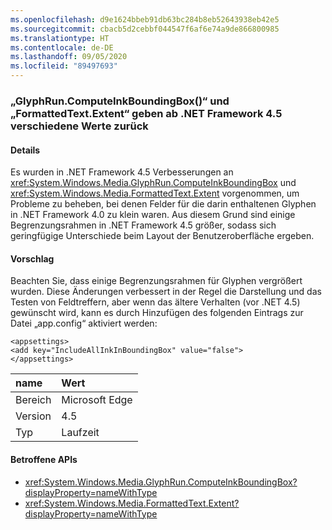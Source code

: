 ```yaml
---
ms.openlocfilehash: d9e1624bbeb91db63bc284b8eb52643938eb42e5
ms.sourcegitcommit: cbacb5d2cebbf044547f6af6e74a9de866800985
ms.translationtype: HT
ms.contentlocale: de-DE
ms.lasthandoff: 09/05/2020
ms.locfileid: "89497693"
---
```

### <a name="glyphruncomputeinkboundingbox-and-formattedtextextent-return-different-values-beginning-in-net-framework-45"></a>„GlyphRun.ComputeInkBoundingBox()“ und „FormattedText.Extent“ geben ab .NET Framework 4.5 verschiedene Werte zurück

#### <a name="details"></a>Details

Es wurden in .NET Framework 4.5 Verbesserungen an <xref:System.Windows.Media.GlyphRun.ComputeInkBoundingBox> und <xref:System.Windows.Media.FormattedText.Extent> vorgenommen, um Probleme zu beheben, bei denen Felder für die darin enthaltenen Glyphen in .NET Framework 4.0 zu klein waren. Aus diesem Grund sind einige Begrenzungsrahmen in .NET Framework 4.5 größer, sodass sich geringfügige Unterschiede beim Layout der Benutzeroberfläche ergeben.

#### <a name="suggestion"></a>Vorschlag

Beachten Sie, dass einige Begrenzungsrahmen für Glyphen vergrößert wurden. Diese Änderungen verbessert in der Regel die Darstellung und das Testen von Feldtreffern, aber wenn das ältere Verhalten (vor .NET 4.5) gewünscht wird, kann es durch Hinzufügen des folgenden Eintrags zur Datei „app.config“ aktiviert werden:<pre><code class="lang-xml">&lt;appsettings&gt;&#13;&#10;&lt;add key=&quot;IncludeAllInkInBoundingBox&quot; value=&quot;false&quot;&gt;&#13;&#10;&lt;/appsettings&gt;&#13;&#10;</code></pre>

| name    | Wert       |
|:--------|:------------|
| Bereich   |Microsoft Edge|
|Version|4.5|
|Typ|Laufzeit|

#### <a name="affected-apis"></a>Betroffene APIs

- <xref:System.Windows.Media.GlyphRun.ComputeInkBoundingBox?displayProperty=nameWithType>
- <xref:System.Windows.Media.FormattedText.Extent?displayProperty=nameWithType>

<!--

#### Affected APIs

- `M:System.Windows.Media.GlyphRun.ComputeInkBoundingBox`
- `P:System.Windows.Media.FormattedText.Extent`

-->
